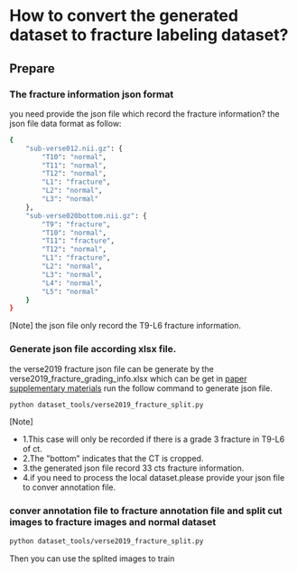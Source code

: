 <!--
 * @Description: # How to convert the generated data set to fracture labeling dataset?
 * @version: 
 * @Author: ThreeStones1029 2320218115@qq.com
 * @Date: 2024-04-03 01:49:19
 * @LastEditors: ShuaiLei
 * @LastEditTime: 2024-04-03 04:33:00
-->
# How to convert the generated dataset to fracture labeling dataset?

## Prepare
### The fracture information json format
you need provide the json file which record the fracture information? the json file data format as follow:
~~~bash
{
    "sub-verse012.nii.gz": {
        "T10": "normal",
        "T11": "normal",
        "T12": "normal",
        "L1": "fracture",
        "L2": "normal",
        "L3": "normal"
    },
    "sub-verse020bottom.nii.gz": {
        "T9": "fracture",
        "T10": "normal",
        "T11": "fracture",
        "T12": "normal",
        "L1": "fracture",
        "L2": "normal",
        "L3": "normal",
        "L4": "normal",
        "L5": "normal"
    }
}
~~~
[Note] the json file only record the T9-L6 fracture information.
### Generate json file according xlsx file.
the verse2019 fracture json file can be generate by the verse2019_fracture_grading_info.xlsx which can be get in [paper supplementary materials](https://www.ncbi.nlm.nih.gov/pmc/articles/PMC8082364/)
run the follow command to generate json file.
~~~bash
python dataset_tools/verse2019_fracture_split.py
~~~
[Note]
* 1.This case will only be recorded if there is a grade 3 fracture in T9-L6 of ct.
* 2.The "bottom" indicates that the CT is cropped.
* 3.the generated json file record 33 cts fracture information.
* 4.if you need to process the local dataset.please provide your json file to conver annotation file.

### conver annotation file to fracture annotation file and split cut images to fracture images and normal dataset
~~~bash
python dataset_tools/verse2019_fracture_split.py
~~~
Then you can use the splited images to train 

